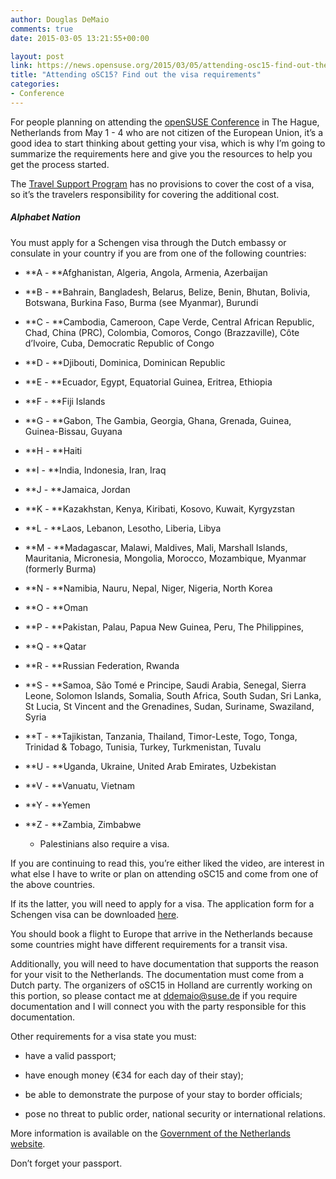 ```yaml
---
author: Douglas DeMaio
comments: true
date: 2015-03-05 13:21:55+00:00

layout: post
link: https://news.opensuse.org/2015/03/05/attending-osc15-find-out-the-visa-requirements/
title: "Attending oSC15? Find out the visa requirements"
categories:
- Conference
---
```



For people planning on attending the [openSUSE Conference](https://events.opensuse.org/conference/osc15) in The Hague, Netherlands from May 1 - 4 who are not citizen of the European Union, it’s a good idea to start thinking about getting your visa, which is why I’m going to summarize the requirements here and give you the resources to help you get the process started.

The [Travel Support Program](https://en.opensuse.org/openSUSE:Travel_Support_Program) has no provisions to cover the cost of a visa, so it’s the travelers responsibility for covering the additional cost.


##### Alphabet Nation


You must apply for a Schengen visa through the Dutch embassy or consulate in your country if you are from one of the following countries:<!-- more -->



	
  * **A - **Afghanistan, Algeria, Angola, Armenia, Azerbaijan

	
  * **B - **Bahrain, Bangladesh, Belarus, Belize, Benin, Bhutan, Bolivia, Botswana, Burkina Faso, Burma (see Myanmar), Burundi

	
  * **C - **Cambodia, Cameroon, Cape Verde, Central African Republic, Chad, China (PRC), Colombia, Comoros, Congo (Brazzaville), Côte d’Ivoire, Cuba, Democratic Republic of Congo

	
  * **D - **Djibouti, Dominica, Dominican Republic

	
  * **E - **Ecuador, Egypt, Equatorial Guinea, Eritrea, Ethiopia

	
  * **F - **Fiji Islands

	
  * **G - **Gabon, The Gambia, Georgia, Ghana, Grenada, Guinea, Guinea-Bissau, Guyana

	
  * **H - **Haiti

	
  * **I - **India, Indonesia, Iran, Iraq

	
  * **J - **Jamaica, Jordan

	
  * **K - **Kazakhstan, Kenya, Kiribati, Kosovo, Kuwait, Kyrgyzstan

	
  * **L - **Laos, Lebanon, Lesotho, Liberia, Libya

	
  * **M - **Madagascar, Malawi, Maldives, Mali, Marshall Islands, Mauritania, Micronesia, Mongolia, Morocco, Mozambique, Myanmar (formerly Burma)

	
  * **N - **Namibia, Nauru, Nepal, Niger, Nigeria, North Korea

	
  * **O - **Oman

	
  * **P - **Pakistan, Palau, Papua New Guinea, Peru, The Philippines,

	
  * **Q - **Qatar

	
  * **R - **Russian Federation, Rwanda

	
  * **S - **Samoa, São Tomé e Principe, Saudi Arabia, Senegal, Sierra Leone, Solomon Islands, Somalia, South Africa, South Sudan, Sri Lanka, St Lucia, St Vincent and the Grenadines, Sudan, Suriname, Swaziland, Syria

	
  * **T - **Tajikistan, Tanzania, Thailand, Timor-Leste, Togo, Tonga, Trinidad & Tobago, Tunisia, Turkey, Turkmenistan, Tuvalu

	
  * **U - **Uganda, Ukraine, United Arab Emirates, Uzbekistan

	
  * **V - **Vanuatu, Vietnam

	
  * **Y - **Yemen

	
  * **Z - **Zambia, Zimbabwe

	
    * Palestinians also require a visa.





If you are continuing to read this, you’re either liked the video, are interest in what else I have to write or plan on attending oSC15 and come from one of the above countries.

If its the latter, you will need to apply for a visa. The application form for a Schengen visa can be downloaded [here](http://www.government.nl/files/documents-and-publications/forms/2013/02/22/schengen-visa-application-form/schengen-visa-application-form.pdf).

You should book a flight to Europe that arrive in the Netherlands because some countries might have different requirements for a transit visa.

Additionally, you will need to have documentation that supports the reason for your visit to the Netherlands. The documentation must come from a Dutch party. The organizers of oSC15 in Holland are currently working on this portion, so please contact me at [ddemaio@suse.de](mailto:ddemaio@suse.de) if you require documentation and I will connect you with the party responsible for this documentation.

Other requirements for a visa state you must:



	
  * have a valid passport;

	
  * have enough money (€34 for each day of their stay);

	
  * be able to demonstrate the purpose of your stay to border officials;

	
  * pose no threat to public order, national security or international relations.


More information is available on the [Government of the Netherlands website](http://www.government.nl/issues/visa-for-the-netherlands-and-the-caribbean-parts-of-the-kingdom/short-stay-visas-for-the-netherlands).

Don’t forget your passport.

		
